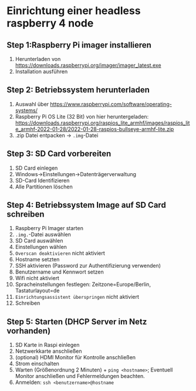 # Einrichtung einer headless raspberry 4 node 

## Step 1:Raspberry Pi imager installieren

1. Herunterladen von https://downloads.raspberrypi.org/imager/imager_latest.exe
2. Installation ausführen

## Step 2: Betriebssystem herunterladen

1. Auswahl über https://www.raspberrypi.com/software/operating-systems/
2. Raspberry Pi OS Lite (32 Bit) von hier heruntergeladen: https://downloads.raspberrypi.org/raspios_lite_armhf/images/raspios_lite_armhf-2022-01-28/2022-01-28-raspios-bullseye-armhf-lite.zip
3. .zip Datei entpacken -> ``.img``-Datei

## Step 3: SD Card vorbereiten
1. SD Card einlegen
2. Windows->Einstellungen->Datenträgerverwaltung
3. SD-Card Identifizieren
4. Alle Partitionen löschen

## Step 4: Betriebssystem Image auf SD Card schreiben

1. Raspberry Pi Imager starten
2. ``.img.``-Datei auswählen
3. SD Card auswählen
4. Einstellungen wählen
5. ``Overscan deaktivieren`` nicht aktiviert
6. Hostname setzten
7. SSH aktivieren (Password zur Authentifizierung verwenden)
8. Benutzername und Kennwort setzen
9. Wifi nicht aktiviert
10. Spracheinstellungen festlegen: Zeitzone=Europe/Berlin, Tastaturlayout=de
11. ``Einrichtungsassistent überspringen`` nicht aktiviert
12. Schreiben

## Step 5: Starten (DHCP Server im Netz vorhanden)

1. SD Karte in Raspi einlegen
2. Netzwerkkarte anschließen
3. (optional) HDMI Monitor für Kontrolle anschließen
4. Strom einschalten
5. Warten (Größenordnung 2 Minuten) + ``ping <hostname>``; Eventuell Monitor anschließen und Fehlermeldungen beachten.
6. Anmelden: ``ssh <benutzername>@hostname``


